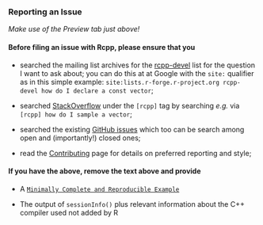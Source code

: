 
### Reporting an Issue

_Make use of the *Preview* tab just above!_

#### Before filing an issue with Rcpp, please ensure that you

- searched the mailing list archives for the
  [rcpp-devel](https://lists.r-forge.r-project.org/cgi-bin/mailman/listinfo/rcpp-devel) list for the question I want to
  ask about; you can do this at at Google with the `site:` qualifier as in this simple example:
  `site:lists.r-forge.r-project.org rcpp-devel how do I declare a const vector`;

- searched [StackOverflow](https://stackoverflow.com/) under the `[rcpp]` tag by searching _e.g._ via `[rcpp] how do I sample a vector`;

- searched the existing [GitHub issues](https://github.com/RcppCore/Rcpp/issues) which too can be search among open and
  (importantly!) closed ones;

- read the [Contributing](https://github.com/RcppCore/Rcpp/blob/master/Contributing.md) page for details on preferred
  reporting and style;

#### If you have the above, remove the text above and provide

- A [`Minimally Complete and Reproducible Example`](https://stackoverflow.com/questions/5963269/how-to-make-a-great-r-reproducible-example)

- The output of `sessionInfo()` plus relevant information about the C++ compiler used not added by R
